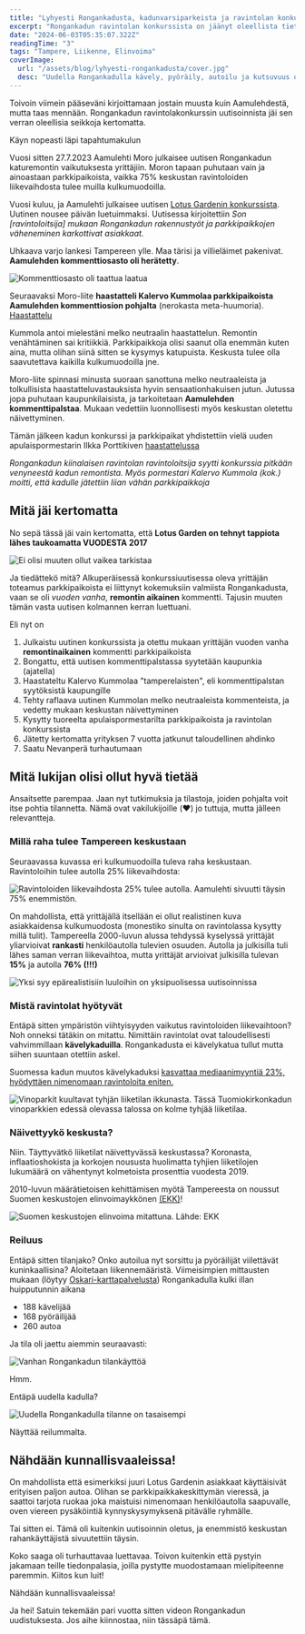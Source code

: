 ```yaml
---
title: "Lyhyesti Rongankadusta, kadunvarsiparkeista ja ravintolan konkurssista"
excerpt: "Rongankadun ravintolan konkurssista on jäänyt oleellista tietoa kertomatta."
date: "2024-06-03T05:35:07.322Z"
readingTime: "3"
tags: "Tampere, Liikenne, Elinvoima"
coverImage:
  url: "/assets/blog/lyhyesti-rongankadusta/cover.jpg"
  desc: "Uudella Rongankadulla kävely, pyöräily, autoilu ja kutsuvuus ovat huomioitu tasapuolisesti. Tässä ajetaan uudella pyörätiellä"
---
```


Toivoin viimein pääseväni kirjoittamaan jostain muusta kuin Aamulehdestä, mutta taas mennään. Rongankadun ravintolakonkurssin uutisoinnista jäi sen verran oleellisia seikkoja kertomatta. 

Käyn nopeasti läpi tapahtumakulun

Vuosi sitten 27.7.2023 Aamulehti Moro julkaisee uutisen Rongankadun katuremontin vaikutuksesta yrittäjiin. Moron tapaan puhutaan vain ja ainoastaan parkkipaikoista, vaikka 75% keskustan ravintoloiden liikevaihdosta tulee muilla kulkumuodoilla.

Vuosi kuluu, ja Aamulehti julkaisee uutisen [Lotus Gardenin konkurssista](https://www.aamulehti.fi/talous/art-2000010458719.html). Uutinen nousee päivän luetuimmaksi. Uutisessa kirjoitettiin *Son \[ravintoloitsija\] mukaan Rongankadun rakennustyöt ja parkkipaikkojen väheneminen karkottivat asiakkaat.*

Uhkaava varjo lankesi Tampereen ylle. Maa tärisi ja villieläimet pakenivat. **Aamulehden kommenttiosasto oli herätetty**.

![Kommenttiosasto oli taattua laatua](/assets/blog/lyhyesti-rongankadusta/kommentit.jpg)

Seuraavaksi Moro-liite **haastatteli Kalervo Kummolaa parkkipaikoista Aamulehden kommenttiosion pohjalta** (nerokasta meta-huumoria). [Haastattelu](https://www.aamulehti.fi/moro/art-2000010466460.html)

Kummola antoi mielestäni melko neutraalin haastattelun. Remontin venähtäminen sai kritiikkiä. Parkkipaikkoja olisi saanut olla enemmän kuten aina, mutta olihan siinä sitten se kysymys katupuista. Keskusta tulee olla saavutettava kaikilla kulkumuodoilla jne.

Moro-liite spinnasi minusta suoraan sanottuna melko neutraaleista ja tolkullisista haastatteluvastauksista hyvin sensaationhakuisen jutun. Jutussa jopa puhutaan kaupunkilaisista, ja tarkoitetaan **Aamulehden kommenttipalstaa**. Mukaan vedettiin luonnollisesti myös keskustan oletettu näivettyminen.

Tämän jälkeen kadun konkurssi ja parkkipaikat yhdistettiin vielä uuden apulaispormestarin Ilkka Porttikiven [haastattelussa](https://www.aamulehti.fi/tampere/art-2000010468843.html) 

*Rongankadun kiinalaisen ravintolan ravintoloitsija syytti konkurssia pitkään venyneestä kadun remontista. Myös pormestari Kalervo Kummola (kok.) moitti, että kadulle jätettiin liian vähän parkkipaikkoja*

## Mitä jäi kertomatta

No sepä tässä jäi vain kertomatta, että **Lotus Garden on tehnyt tappiota lähes taukoamatta VUODESTA 2017**

![Ei olisi muuten ollut vaikea tarkistaa](/assets/blog/lyhyesti-rongankadusta/voitto.jpg)

Ja tiedättekö mitä? Alkuperäisessä konkurssiuutisessa oleva yrittäjän toteamus parkkipaikoista ei liittynyt kokemuksiin valmiista Rongankadusta, vaan se oli *vuoden vanha*, **remontin aikainen** kommentti. Tajusin muuten tämän vasta uutisen kolmannen kerran luettuani.

Eli nyt on

1. Julkaistu uutinen konkurssista ja otettu mukaan yrittäjän vuoden vanha **remontinaikainen** kommentti parkkipaikoista
2. Bongattu, että uutisen kommenttipalstassa syytetään kaupunkia (ajatella)
3. Haastateltu Kalervo Kummolaa "tamperelaisten", eli kommenttipalstan syytöksistä kaupungille
4. Tehty raflaava uutinen Kummolan melko neutraaleista kommenteista, ja vedetty mukaan keskustan näivettyminen
5. Kysytty tuoreelta apulaispormestarilta parkkipaikoista ja ravintolan konkurssista
6. Jätetty kertomatta yrityksen 7 vuotta jatkunut taloudellinen ahdinko
8. Saatu Nevanperä turhautumaan

## Mitä lukijan olisi ollut hyvä tietää

Ansaitsette parempaa. Jaan nyt tutkimuksia ja tilastoja, joiden pohjalta voit itse pohtia tilannetta. Nämä ovat vakilukijoille (❤️) jo tuttuja, mutta jälleen relevantteja.

### Millä raha tulee Tampereen keskustaan

Seuraavassa kuvassa eri kulkumuodoilla tuleva raha keskustaan. Ravintoloihin tulee autolla 25% liikevaihdosta:

![Ravintoloiden liikevaihdosta 25% tulee autolla. Aamulehti sivuutti täysin 75% enemmistön.](/assets/blog/80-luku-vs-nykyaika/kulkutapa-kulutus-tre.jpg)

On mahdollista, että yrittäjällä itsellään ei ollut realistinen kuva asiakkaidensa kulkumuodosta (monestiko sinulta on ravintolassa kysytty millä tulit). Tampereella 2000-luvun alussa tehdyssä kyselyssä yrittäjät yliarvioivat **rankasti** henkilöautolla tulevien osuuden. Autolla ja julkisilla tuli lähes saman verran liikevaihtoa, mutta yrittäjät arvioivat julkisilla tulevan **15%** ja autolla **76% (!!!)**

![Yksi syy epärealistisiin luuloihin on yksipuolisessa uutisoinnissa](/assets/blog/80-luku-vs-nykyaika/kulkutapa-vanha-tre.jpeg)

### Mistä ravintolat hyötyvät

Entäpä sitten ympäristön viihtyisyyden vaikutus ravintoloiden liikevaihtoon? Noh onneksi tätäkin on mitattu. Nimittäin ravintolat ovat taloudellisesti vahvimmillaan **kävelykaduilla**. Rongankadusta ei kävelykatua tullut mutta siihen suuntaan otettiin askel.

Suomessa kadun muutos kävelykaduksi [kasvattaa mediaanimyyntiä 23%, hyödyttäen nimenomaan ravintoloita eniten.](https://www.hel.fi/static/liitteet/kaupunkiymparisto/julkaisut/aineistot/aineistoja-09-20.pdf)

![Vinoparkit kuultavat tyhjän liiketilan ikkunasta. Tässä Tuomiokirkonkadun vinoparkkien edessä olevassa talossa on kolme tyhjää liiketilaa.](/assets/blog/lyhyesti-rongankadusta/IMG_6606.JPG)

### Näivettyykö keskusta?

Niin. Täyttyvätkö liiketilat näivettyvässä keskustassa? Koronasta, inflaatioshokista ja korkojen noususta huolimatta tyhjien liiketilojen lukumäärä on vähentynyt kolmetoista prosenttia vuodesta 2019. 

2010-luvun määrätietoisen kehittämisen myötä Tampereesta on noussut Suomen keskustojen elinvoimaykkönen [(EKK)](https://www.salokorpi.com/wp-content/uploads/2023/05/EKK-Suomen-TOP-12-elinvoimaiset-kaupunkikeskustat.pdf)!

![Suomen keskustojen elinvoima mitattuna. Lähde: EKK](/assets/blog/lyhyesti-rongankadusta/ekk.jpg)

### Reiluus

Entäpä sitten tilanjako? Onko autoilua nyt sorsittu ja pyöräilijät viilettävät kuninkaallisina? Aloitetaan liikennemääristä. Viimeisimpien mittausten mukaan (löytyy [Oskari-karttapalvelusta](https://kartat.tampere.fi/oskari/)) Rongankadulla kulki illan huipputunnin aikana

- 188 kävelijää
- 168 pyöräilijää
- 260 autoa

Ja tila oli jaettu aiemmin seuraavasti:

![Vanhan Rongankadun tilankäyttöä](/assets/blog/lyhyesti-rongankadusta/vanha-rongankatu-katutila.jpg)

Hmm.

Entäpä uudella kadulla?

![Uudella Rongankadulla tilanne on tasaisempi](/assets/blog/lyhyesti-rongankadusta/uusi-rongankatu-katutila.jpg)

Näyttää reilummalta.

## Nähdään kunnallisvaaleissa!

On mahdollista että esimerkiksi juuri Lotus Gardenin asiakkaat käyttäisivät erityisen paljon autoa. Olihan se parkkipaikkakeskittymän vieressä, ja saattoi tarjota ruokaa joka maistuisi nimenomaan henkilöautolla saapuvalle, oven viereen pysäköintiä kynnyskysymyksenä pitävälle ryhmälle. 

Tai sitten ei. Tämä oli kuitenkin uutisoinnin oletus, ja enemmistö keskustan rahankäyttäjistä sivuutettiin täysin. 

Koko saaga oli turhauttavaa luettavaa. Toivon kuitenkin että pystyin jakamaan teille tiedonpalasia, joilla pystytte muodostamaan mielipiteenne paremmin. Kiitos kun luit!

Nähdään kunnallisvaaleissa!

<getnotified></getnotified>

Ja hei! Satuin tekemään pari vuotta sitten videon Rongankadun uudistuksesta. Jos aihe kiinnostaa, niin tässäpä tämä.

<youtube videoid="B29BaQw0KUI" caption=""></youtube>


